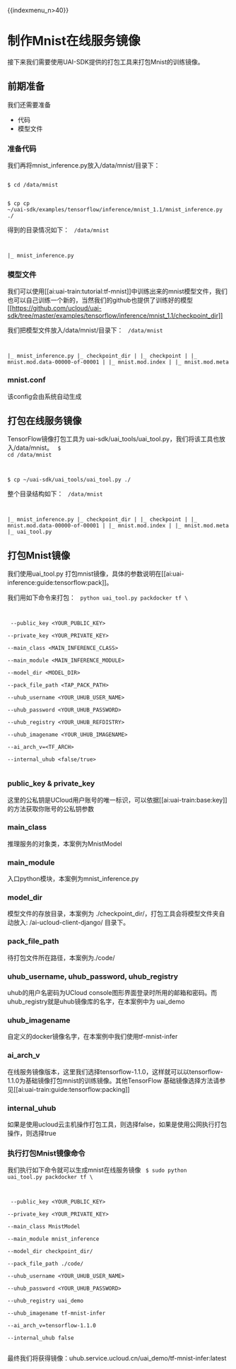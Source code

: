 {{indexmenu_n>40}}

# 制作Mnist在线服务镜像
接下来我们需要使用UAI-SDK提供的打包工具来打包Mnist的训练镜像。

## 前期准备
我们还需要准备

  * 代码
  * 模型文件

### 准备代码
我们再将mnist\_inference.py放入/data/mnist/目录下：

<code>
$ cd /data/mnist

$ cp cp ~/uai-sdk/examples/tensorflow/inference/mnist_1.1/mnist_inference.py ./
</code>

得到的目录情况如下：
<code>
/data/mnist

|_ mnist_inference.py
</code>

### 模型文件
我们可以使用[[ai:uai-train:tutorial:tf-mnist]]中训练出来的mnist模型文件，我们也可以自己训练一个新的，当然我们的github也提供了训练好的模型[[https://github.com/ucloud/uai-sdk/tree/master/examples/tensorflow/inference/mnist_1.1/checkpoint_dir]] 

我们把模型文件放入/data/mnist/目录下：
<code>
/data/mnist

|_ mnist_inference.py
|_ checkpoint_dir
|  |_ checkpoint
|  |_ mnist.mod.data-00000-of-00001
|  |_ mnist.mod.index
|  |_ mnist.mod.meta
</code>

### mnist.conf
该config会由系统自动生成

## 打包在线服务镜像
TensorFlow镜像打包工具为 uai-sdk/uai\_tools/uai\_tool.py，我们将该工具也放入/data/mnist。
<code>
$ cd /data/mnist

$ cp ~/uai-sdk/uai_tools/uai_tool.py ./
</code>

整个目录结构如下：
<code>
/data/mnist

|_ mnist_inference.py
|_ checkpoint_dir
|  |_ checkpoint
|  |_ mnist.mod.data-00000-of-00001
|  |_ mnist.mod.index
|  |_ mnist.mod.meta
|_ uai_tool.py
</code>

## 打包Mnist镜像
我们使用uai\_tool.py 打包mnist镜像，具体的参数说明在[[ai:uai-inference:guide:tensorflow:pack]]。

我们用如下命令来打包：
<code>
python uai_tool.py packdocker tf \

​        --public_key <YOUR_PUBLIC_KEY> \
​	--private_key <YOUR_PRIVATE_KEY> \
​        --main_class <MAIN_INFERENCE_CLASS> \
​        --main_module <MAIN_INFERENCE_MODULE> \
​        --model_dir <MODEL_DIR> \
​        --pack_file_path <TAP_PACK_PATH> \
​	--uhub_username <YOUR_UHUB_USER_NAME> \
​	--uhub_password <YOUR_UHUB_PASSWORD> \
​	--uhub_registry <YOUR_UHUB_REFDISTRY> \
​	--uhub_imagename <YOUR_UHUB_IMAGENAME> \
​        --ai_arch_v=<TF_ARCH> \
​        --internal_uhub <false/true> \
</code>

### public_key & private_key
这里的公私钥是UCloud用户账号的唯一标识，可以依据[[ai:uai-train:base:key]]的方法获取你账号的公私钥参数

### main_class
推理服务的对象类，本案例为MnistModel 

### main_module
入口python模块，本案例为mnist\_inference.py

### model_dir
模型文件的存放目录，本案例为 ./checkpoint_dir/，打包工具会将模型文件夹自动放入: /ai-ucloud-client-django/ 目录下。

### pack_file_path
待打包文件所在路径，本案例为./code/

### uhub_username, uhub_password, uhub_registry
uhub的用户名密码为UCloud console图形界面登录时所用的邮箱和密码。而uhub\_registry就是uhub镜像库的名字，在本案例中为 uai\_demo

### uhub_imagename
自定义的docker镜像名字，在本案例中我们使用tf-mnist-infer

### ai_arch_v
在线服务镜像版本，这里我们选择tensorflow-1.1.0，这样就可以以tensorflow-1.1.0为基础镜像打包mnist的训练镜像。其他TensorFlow 基础镜像选择方法请参见[[ai:uai-train:guide:tensorflow:packing]]

### internal_uhub
如果是使用ucloud云主机操作打包工具，则选择false，如果是使用公网执行打包操作，则选择true

### 执行打包Mnist镜像命令
我们执行如下命令就可以生成mnist在线服务镜像
<code>
$ sudo python uai_tool.py packdocker tf  \

​                        --public_key <YOUR_PUBLIC_KEY> \
​			--private_key <YOUR_PRIVATE_KEY> \
​			--main_class MnistModel \
​        		--main_module mnist_inference \
​        		--model_dir checkpoint_dir/ \
​        		--pack_file_path ./code/ \
​			--uhub_username <YOUR_UHUB_USER_NAME> \
​			--uhub_password <YOUR_UHUB_PASSWORD> \
​			--uhub_registry uai_demo \
​			--uhub_imagename tf-mnist-infer \
​			--ai_arch_v=tensorflow-1.1.0 \
​                        --internal_uhub false \
</code>

最终我们将获得镜像：uhub.service.ucloud.cn/uai_demo/tf-mnist-infer:latest

